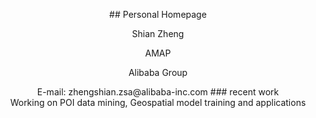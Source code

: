 <p align="center">## Personal Homepage <br>
<p align="center">Shian Zheng
<p align="center">AMAP
<p align="center">Alibaba Group
<p align="center">E-mail: zhengshian.zsa@alibaba-inc.com
### recent work <br>
Working on POI data mining, Geospatial model training and applications

